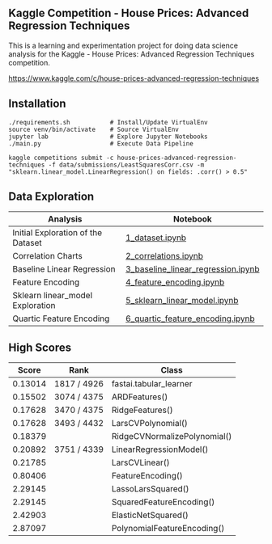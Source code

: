Kaggle Competition - House Prices: Advanced Regression Techniques
-----------------------------------------------------

This is a learning and experimentation project for doing data science analysis for the 
Kaggle - House Prices: Advanced Regression Techniques competition.

https://www.kaggle.com/c/house-prices-advanced-regression-techniques


## Installation
```
./requirements.sh           # Install/Update VirtualEnv
source venv/bin/activate    # Source VirtualEnv
jupyter lab                 # Explore Jupyter Notebooks                  
./main.py                   # Execute Data Pipeline

kaggle competitions submit -c house-prices-advanced-regression-techniques -f data/submissions/LeastSquaresCorr.csv -m "sklearn.linear_model.LinearRegression() on fields: .corr() > 0.5"
```

## Data Exploration

| Analysis                           | Notebook                                                                                     |  
|------------------------------------|----------------------------------------------------------------------------------------------| 
| Initial Exploration of the Dataset | [1_dataset.ipynb](1_dataset.ipynb)                                       | 
| Correlation Charts                 | [2_correlations.ipynb](2_correlations.ipynb)                             | 
| Baseline Linear Regression         | [3_baseline_linear_regression.ipynb](3_baseline_linear_regression.ipynb) | 
| Feature Encoding                   | [4_feature_encoding.ipynb](4_feature_encoding.ipynb)                     |
| Sklearn linear_model Exploration   | [5_sklearn_linear_model.ipynb](5_sklearn_linear_model.ipynb)             |
| Quartic Feature Encoding           | [6_quartic_feature_encoding.ipynb](6_quartic_feature_encoding.ipynb)     |

## High Scores

| Score   | Rank        | Class                        | 
|---------|-------------|------------------------------|
| 0.13014 | 1817 / 4926 | fastai.tabular_learner       |
| 0.15502 | 3074 / 4375 | ARDFeatures()                | 
| 0.17628 | 3470 / 4375 | RidgeFeatures()              | 
| 0.17628 | 3493 / 4432 | LarsCVPolynomial()           |
| 0.18379 |             | RidgeCVNormalizePolynomial() |
| 0.20892 | 3751 / 4339 | LinearRegressionModel()      |
| 0.21785 |             | LarsCVLinear()               |
| 0.80406 |             | FeatureEncoding()            |
| 2.29145 |             | LassoLarsSquared()           |
| 2.29145 |             | SquaredFeatureEncoding()     |
| 2.42903 |             | ElasticNetSquared()          |
| 2.87097 |             | PolynomialFeatureEncoding()  |
